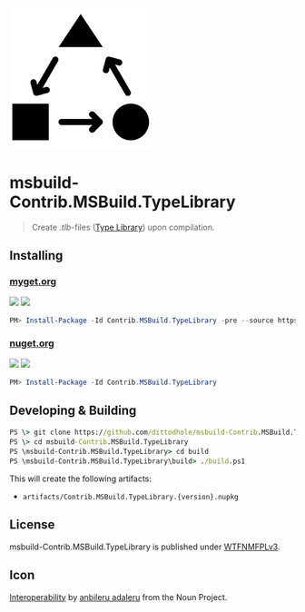 ![](assets/noun_181229_cc.png)

# msbuild-Contrib.MSBuild.TypeLibrary

> Create _.tlb_-files ([Type Library](https://msdn.microsoft.com/en-us/library/windows/desktop/aa366757)) upon compilation.

## Installing

### [myget.org][1]

[![](https://img.shields.io/appveyor/ci/dittodhole/msbuild-contrib-msbuild-typelibrary/develop.svg)][2]
[![](https://img.shields.io/myget/dittodhole/vpre/Contrib.MSBuild.TypeLibrary.svg)][1]

```powershell
PM> Install-Package -Id Contrib.MSBuild.TypeLibrary -pre --source https://www.myget.org/F/dittodhole/api/v2
```

### [nuget.org][3]

[![](https://img.shields.io/appveyor/ci/dittodhole/msbuild-contrib-msbuild-typelibrary/master.svg)][4]
[![](https://img.shields.io/nuget/v/Contrib.MSBuild.TypeLibrary.svg.svg)][3]

```powershell
PM> Install-Package -Id Contrib.MSBuild.TypeLibrary
```

## Developing & Building

```cmd
PS \> git clone https://github.com/dittodhole/msbuild-Contrib.MSBuild.TypeLibrary.git
PS \> cd msbuild-Contrib.MSBuild.TypeLibrary
PS \msbuild-Contrib.MSBuild.TypeLibrary> cd build
PS \msbuild-Contrib.MSBuild.TypeLibrary\build> ./build.ps1
```

This will create the following artifacts:

- `artifacts/Contrib.MSBuild.TypeLibrary.{version}.nupkg`

## License

msbuild-Contrib.MSBuild.TypeLibrary is published under [WTFNMFPLv3](https://github.com/dittodhole/WTFNMFPLv3).

## Icon

[Interoperability](https://thenounproject.com/term/interoperability/181229) by [anbileru adaleru](https://thenounproject.com/pronoun) from the Noun Project.

[1]: https://www.myget.org/feed/dittodhole/package/nuget/Contrib.MSBuild.TypeLibrary
[2]: https://ci.appveyor.com/project/dittodhole/msbuild-contrib-mbsuild-typelibrary/branch/develop
[3]: https://www.nuget.org/packages/Contrib.MSBuild.TypeLibrary
[4]: https://ci.appveyor.com/project/dittodhole/msbuild-contrib-mbsuild-typelibrary/branch/master